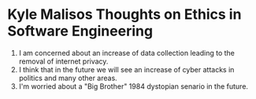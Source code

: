 # Kyle Malisos Thoughts on Ethics in Software Engineering
1. I am concerned about an increase of data collection leading to the removal of internet privacy.
2. I think that in the future we will see an increase of cyber attacks in politics and many other areas.
3. I'm worried about a "Big Brother" 1984 dystopian senario in the future.